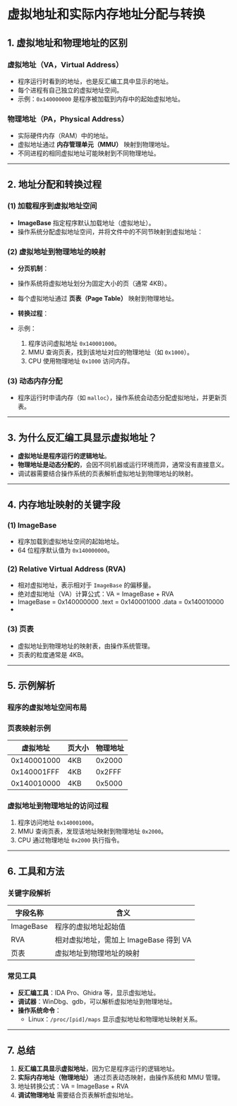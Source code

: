 # 虚拟地址和实际内存地址分配与转换

## 1. 虚拟地址和物理地址的区别

### 虚拟地址（VA，Virtual Address）
- 程序运行时看到的地址，也是反汇编工具中显示的地址。
- 每个进程有自己独立的虚拟地址空间。
- 示例：`0x140000000` 是程序被加载到内存中的起始虚拟地址。

### 物理地址（PA，Physical Address）
- 实际硬件内存（RAM）中的地址。
- 虚拟地址通过 **内存管理单元（MMU）** 映射到物理地址。
- 不同进程的相同虚拟地址可能映射到不同物理地址。

---

## 2. 地址分配和转换过程

### (1) 加载程序到虚拟地址空间
- **ImageBase** 指定程序默认加载地址（虚拟地址）。
- 操作系统分配虚拟地址空间，并将文件中的不同节映射到虚拟地址：

### (2) 虚拟地址到物理地址的映射
- **分页机制**：
- 操作系统将虚拟地址划分为固定大小的页（通常 4KB）。
- 每个虚拟地址通过 **页表（Page Table）** 映射到物理地址。

- **转换过程**：
- 示例：
  1. 程序访问虚拟地址 `0x140001000`。
  2. MMU 查询页表，找到该地址对应的物理地址（如 `0x1000`）。
  3. CPU 使用物理地址 `0x1000` 访问内存。

### (3) 动态内存分配
- 程序运行时申请内存（如 `malloc`），操作系统会动态分配虚拟地址，并更新页表。

---

## 3. 为什么反汇编工具显示虚拟地址？

- **虚拟地址是程序运行的逻辑地址**。
- **物理地址是动态分配的**，会因不同机器或运行环境而异，通常没有直接意义。
- 调试器需要结合操作系统的页表解析虚拟地址到物理地址的映射。

---

## 4. 内存地址映射的关键字段

### (1) ImageBase
- 程序加载到虚拟地址空间的起始地址。
- 64 位程序默认值为 `0x140000000`。

### (2) Relative Virtual Address (RVA)
- 相对虚拟地址，表示相对于 `ImageBase` 的偏移量。
- 绝对虚拟地址（VA）计算公式：VA = ImageBase + RVA
- ImageBase = 0x140000000 .text = 0x140001000 .data = 0x140010000
- 
### (3) 页表
- 虚拟地址到物理地址的映射表，由操作系统管理。
- 页表的粒度通常是 4KB。

---

## 5. 示例解析

### 程序的虚拟地址空间布局



### 页表映射示例
| 虚拟地址       | 页大小 | 物理地址   |
|----------------|--------|------------|
| 0x140001000    | 4KB    | 0x2000     |
| 0x140001FFF    | 4KB    | 0x2FFF     |
| 0x140010000    | 4KB    | 0x5000     |

### 虚拟地址到物理地址的访问过程
1. 程序访问地址 `0x140001000`。
2. MMU 查询页表，发现该地址映射到物理地址 `0x2000`。
3. CPU 通过物理地址 `0x2000` 执行指令。

---

## 6. 工具和方法

### 关键字段解析
| 字段名称        | 含义                                      |
|-----------------|-------------------------------------------|
| ImageBase       | 程序的虚拟地址起始值                     |
| RVA             | 相对虚拟地址，需加上 ImageBase 得到 VA   |
| 页表            | 虚拟地址到物理地址的映射                 |

### 常见工具
- **反汇编工具**：IDA Pro、Ghidra 等，显示虚拟地址。
- **调试器**：WinDbg、gdb，可以解析虚拟地址到物理地址。
- **操作系统命令**：
  - Linux：`/proc/[pid]/maps` 显示虚拟地址和物理地址映射关系。

---

## 7. 总结

1. **反汇编工具显示虚拟地址**，因为它是程序运行的逻辑地址。
2. **实际内存地址（物理地址）** 通过页表动态映射，由操作系统和 MMU 管理。
3. 地址转换公式：VA = ImageBase + RVA
4. **调试物理地址** 需要结合页表解析虚拟地址。
